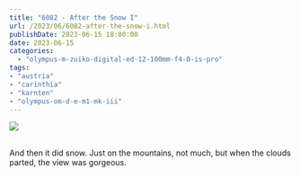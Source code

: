 ```yaml
---
title: "6082 - After the Snow I"
url: /2023/06/6082-after-the-snow-i.html
publishDate: 2023-06-15 18:00:00
date: 2023-06-15
categories:
  - "olympus-m-zuiko-digital-ed-12-100mm-f4-0-is-pro"
tags:
- "austria"
- "carinthia"
- "karnten"
- "olympus-om-d-e-m1-mk-iii"
---
```

<div class="container">
<div class="center"><a target="_blank" href="https://d25zfm9zpd7gm5.cloudfront.net/1200x1200/2020/20200305_075427_lr.jpg"><img class="webfeedsFeaturedVisual" src="https://d25zfm9zpd7gm5.cloudfront.net/0600x0600/2020/20200305_075427_lr.jpg" /></a></div>
</div>
<br />

And then it did snow. Just on the mountains, not much, but
when the clouds parted, the view was gorgeous.
